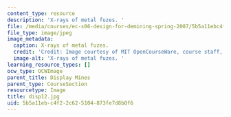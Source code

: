 ```yaml
---
content_type: resource
description: 'X-rays of metal fuzes. '
file: /media/courses/ec-s06-design-for-demining-spring-2007/5b5a11ebc4f22c625104873fe7d8b0f6_disp12.jpg
file_type: image/jpeg
image_metadata:
  caption: X-rays of metal fuzes.
  credit: 'Credit: Image courtesy of MIT OpenCourseWare, course staff, and students.'
  image-alt: 'X-rays of metal fuzes. '
learning_resource_types: []
ocw_type: OCWImage
parent_title: Display Mines
parent_type: CourseSection
resourcetype: Image
title: disp12.jpg
uid: 5b5a11eb-c4f2-2c62-5104-873fe7d8b0f6
---
```

